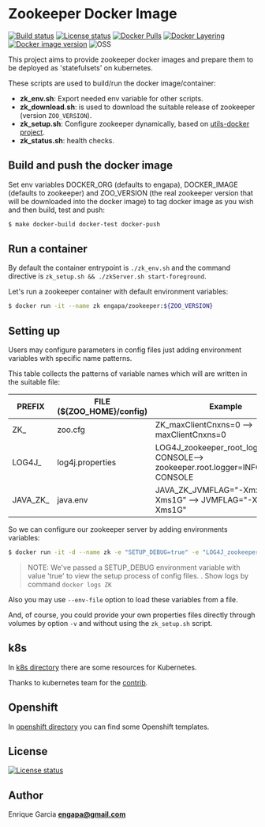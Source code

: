 # Zookeeper Docker Image
[![Build status](https://circleci.com/gh/engapa/zookeeper-k8s-openshift/tree/master.svg?style=svg "Build status")](https://circleci.com/gh/engapa/zookeeper-k8s-openshift/tree/master)
[![License status](https://app.fossa.io/api/projects/git%2Bgithub.com%2Fengapa%2Fzookeeper-k8s-openshift.svg?type=shield "License status")](https://app.fossa.io/projects/git%2Bgithub.com%2Fengapa%2Fzookeeper-k8s-openshift?ref=badge_shield)
[![Docker Pulls](https://img.shields.io/docker/pulls/engapa/zookeeper.svg)](https://hub.docker.com/r/engapa/zookeeper/)
[![Docker Layering](https://images.microbadger.com/badges/image/engapa/zookeeper.svg)](https://microbadger.com/images/engapa/zookeeper)
[![Docker image version](https://images.microbadger.com/badges/version/engapa/zookeeper.svg)](https://microbadger.com/images/engapa/zookeeper)
![OSS](https://badges.frapsoft.com/os/v1/open-source.svg?v=103 "We love OpenSource")

This project aims to provide zookeeper docker images and prepare them to be deployed as 'statefulsets' on kubernetes.

These scripts are used to build/run the docker image/container:

* **zk_env.sh**: Export needed env variable for other scripts.
* **zk_download.sh**: is used to download the suitable release of zookeeper (version `ZOO_VERSION`).
* **zk_setup.sh**: Configure zookeeper dynamically, based on [utils-docker project](https://github.com/engapa/utils-docker).
* **zk_status.sh**: health checks.

## Build and push the docker image

Set env variables DOCKER_ORG (defaults to engapa), DOCKER_IMAGE (defaults to zookeeper) and ZOO_VERSION (the real zookeeper version that will be downloaded into the docker image)
to tag docker image as you wish and then build, test and push:

```bash
$ make docker-build docker-test docker-push
```

## Run a container

By default the container entrypoint is `./zk_env.sh` and the command directive is `zk_setup.sh && ./zkServer.sh start-foreground`.

Let's run a zookeeper container with default environment variables:

```bash
$ docker run -it --name zk engapa/zookeeper:${ZOO_VERSION}
```

## Setting up

Users may configure parameters in config files just adding environment variables with specific name patterns.

This table collects the patterns of variable names which will are written in the suitable file:

PREFIX     | FILE (${ZOO_HOME}/config) |         Example
-----------|-----------------------------|-----------------------------
ZK_        | zoo.cfg | ZK_maxClientCnxns=0 --> maxClientCnxns=0
LOG4J_     | log4j.properties |  LOG4J_zookeeper_root_logger=INFO, CONSOLE--> zookeeper.root.logger=INFO, CONSOLE
JAVA_ZK_   | java.env | JAVA_ZK_JVMFLAG="-Xmx1G -Xms1G" --> JVMFLAG="-Xmx1G -Xms1G"

So we can configure our zookeeper server by adding environments variables:

```bash
$ docker run -it -d --name zk -e "SETUP_DEBUG=true" -e "LOG4J_zookeeper_root_logger=DEBUG, CONSOLE" engapa/zookeeper:${ZOO_VERSION}
```

> NOTE: We've passed a SETUP_DEBUG environment variable with value 'true' to view the setup process of config files.
> . Show logs by command `docker logs ZK`

Also you may use `--env-file` option to load these variables from a file.

And, of course, you could provide your own properties files directly through volumes by option `-v` and without using the `zk_setup.sh` script.

## k8s

In [k8s directory](k8s) there are some resources for Kubernetes.

Thanks to kubernetes team for the [contrib](https://github.com/kubernetes/contrib/tree/master/statefulsets/zookeeper).

## Openshift

In [openshift directory](openshift) you can find some Openshift templates.

## License

[![License status](https://app.fossa.io/api/projects/git%2Bgithub.com%2Fengapa%2Fzookeeper-k8s-openshift.svg?type=large)](https://app.fossa.io/projects/git%2Bgithub.com%2Fengapas%2Fzookeeper-k8s-openshift?ref=badge_large)

## Author

Enrique Garcia **engapa@gmail.com**
